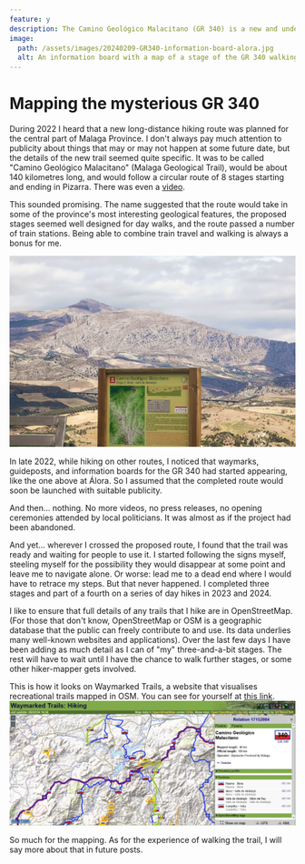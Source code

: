 ```yaml
---
feature: y
description: The Camino Geológico Malacitano (GR 340) is a new and under-publicised long-distance walking trail in Malaga province. I have recently started adding it to OpenStreetMap.
image:
  path: /assets/images/20240209-GR340-information-board-alora.jpg
  alt: An information board with a map of a stage of the GR 340 walking trail, against a background of rocky mountains
---
```

# Mapping the mysterious GR 340

During 2022 I heard that a new long-distance hiking route was planned for the central part of Malaga Province. I don't always pay much attention to publicity about things that may or may not happen at some future date, but the details of the new trail seemed quite specific. It was to be called "Camino Geológico Malacitano" (Malaga Geological Trail), would be about 140 kilometres long, and would follow a circular route of 8 stages starting and ending in Pizarra. There was even a [video](https://www.gransendademalaga.es/es/4268/com1_md1_cd-377598/camino-geologico-malacitano-gr-340-resumen).

This sounded promising. The name suggested that the route would take in some of the province's most interesting geological features, the proposed stages seemed well designed for day walks, and the route passed a number of train stations. Being able to combine train travel and walking is always a bonus for me.
   
![An information board with a map of a stage of the GR 340 walking trail, against a background of rocky mountains](../assets/images/20240209-GR340-information-board-alora.jpg)

In late 2022, while hiking on other routes, I noticed that waymarks, guideposts, and information boards for the GR 340 had started appearing, like the one above at Álora. So I assumed that the completed route would soon be launched with suitable publicity.

And then... nothing. No more videos, no press releases, no opening ceremonies attended by local politicians. It was almost as if the project had been abandoned. 

And yet... wherever I crossed the proposed route, I found that the trail was ready and waiting for people to use it. I started following the signs myself, steeling myself for the possibility they would disappear at some point and leave me to navigate alone. Or worse: lead me to a dead end where I would have to retrace my steps. But that never happened. I completed three stages and part of a fourth on a series of day hikes in 2023 and 2024.

I like to ensure that full details of any trails that I hike are in OpenStreetMap. (For those that don't know, OpenStreetMap or OSM is a geographic database that the public can freely contribute to and use. Its data underlies many well-known websites and applications). Over the last few days I have been adding as much detail as I can of "my" three-and-a-bit stages. The rest will have to wait until I have the chance to walk further stages, or some other hiker-mapper gets involved.

This is how it looks on Waymarked Trails, a website that visualises recreational trails mapped in OSM. You can see for yourself at [this link](https://hiking.waymarkedtrails.org/#route?id=17152984&type=relation&map=11.0/36.9105/-4.7105).
![Screenshot from waymarkedtrails.org showing some sections of the GR 340 on the map](../assets/images/20240209-screenshot-GR340-waymarkedtrails.jpg)

So much for the mapping. As for the experience of walking the trail, I will say more about that in future posts.

